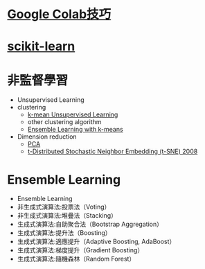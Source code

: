 # [Google Colab技巧](https://github.com/TaiwanHolyHigh/AI4H2022/blob/main/week4_%E6%A9%9F%E5%99%A8%E5%AD%B8%E7%BF%922/GoogleColabUsage.md)
# [scikit-learn](./scikit-learn.md)
# 非監督學習
- Unsupervised Learning 
- clustering
  - [k-mean Unsupervised Learning](./K-means.md)
  - other clustering algorithm 
  - [Ensemble Learning with k-means](./EnsembleLearning_k-means.md)
- Dimension reduction
  - [PCA](./PCA.md)
  - [t-Distributed Stochastic Neighbor Embedding (t-SNE) 2008](./tsne.md)
# Ensemble Learning
- Ensemble Learning
- 非生成式演算法:投票法（Voting）
- 非生成式演算法:堆疊法（Stacking）
- 生成式演算法:自助聚合法（Bootstrap Aggregation）
- 生成式演算法:提升法（Boosting）
- 生成式演算法:適應提升（Adaptive Boosting, AdaBoost）
- 生成式演算法:梯度提升（Gradient Boosting）
- 生成式演算法:隨機森林（Random Forest）

